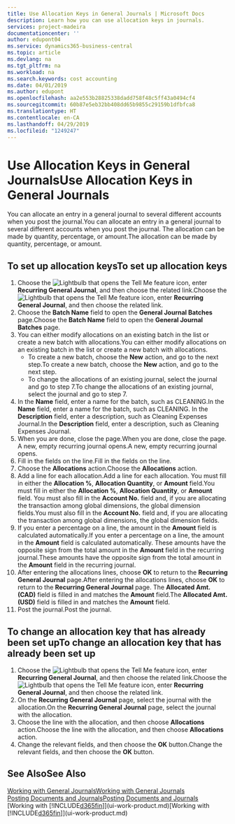 ```yaml
---
title: Use Allocation Keys in General Journals | Microsoft Docs
description: Learn how you can use allocation keys in journals.
services: project-madeira
documentationcenter: ''
author: edupont04
ms.service: dynamics365-business-central
ms.topic: article
ms.devlang: na
ms.tgt_pltfrm: na
ms.workload: na
ms.search.keywords: cost accounting
ms.date: 04/01/2019
ms.author: edupont
ms.openlocfilehash: aa2e553b28825338dadd758f48c5ff43a0494cf4
ms.sourcegitcommit: 60b87e5eb32bb408dd65b9855c29159b1dfbfca8
ms.translationtype: HT
ms.contentlocale: en-CA
ms.lasthandoff: 04/29/2019
ms.locfileid: "1249247"
---
```

# <a name="use-allocation-keys-in-general-journals"></a><span data-ttu-id="f1b3d-103">Use Allocation Keys in General Journals</span><span class="sxs-lookup"><span data-stu-id="f1b3d-103">Use Allocation Keys in General Journals</span></span>
<span data-ttu-id="f1b3d-104">You can allocate an entry in a general journal to several different accounts when you post the journal.</span><span class="sxs-lookup"><span data-stu-id="f1b3d-104">You can allocate an entry in a general journal to several different accounts when you post the journal.</span></span> <span data-ttu-id="f1b3d-105">The allocation can be made by quantity, percentage, or amount.</span><span class="sxs-lookup"><span data-stu-id="f1b3d-105">The allocation can be made by quantity, percentage, or amount.</span></span>

## <a name="to-set-up-allocation-keys"></a><span data-ttu-id="f1b3d-106">To set up allocation keys</span><span class="sxs-lookup"><span data-stu-id="f1b3d-106">To set up allocation keys</span></span>
1. <span data-ttu-id="f1b3d-107">Choose the ![Lightbulb that opens the Tell Me feature](media/ui-search/search_small.png "Tell me what you want to do") icon, enter **Recurring General Journal**, and then choose the related link.</span><span class="sxs-lookup"><span data-stu-id="f1b3d-107">Choose the ![Lightbulb that opens the Tell Me feature](media/ui-search/search_small.png "Tell me what you want to do") icon, enter **Recurring General Journal**, and then choose the related link.</span></span>
2. <span data-ttu-id="f1b3d-108">Choose the **Batch Name** field to open the **General Journal Batches** page.</span><span class="sxs-lookup"><span data-stu-id="f1b3d-108">Choose the **Batch Name** field to open the **General Journal Batches** page.</span></span>
3. <span data-ttu-id="f1b3d-109">You can either modify allocations on an existing batch in the list or create a new batch with allocations.</span><span class="sxs-lookup"><span data-stu-id="f1b3d-109">You can either modify allocations on an existing batch in the list or create a new batch with allocations.</span></span>
   * <span data-ttu-id="f1b3d-110">To create a new batch, choose the **New** action, and go to the next step.</span><span class="sxs-lookup"><span data-stu-id="f1b3d-110">To create a new batch, choose the **New** action, and go to the next step.</span></span>
   * <span data-ttu-id="f1b3d-111">To change the allocations of an existing journal, select the journal and go to step 7.</span><span class="sxs-lookup"><span data-stu-id="f1b3d-111">To change the allocations of an existing journal, select the journal and go to step 7.</span></span>    
4. <span data-ttu-id="f1b3d-112">In the **Name** field, enter a name for the batch, such as CLEANING.</span><span class="sxs-lookup"><span data-stu-id="f1b3d-112">In the **Name** field, enter a name for the batch, such as CLEANING.</span></span> <span data-ttu-id="f1b3d-113">In the **Description** field, enter a description, such as Cleaning Expenses Journal.</span><span class="sxs-lookup"><span data-stu-id="f1b3d-113">In the **Description** field, enter a description, such as Cleaning Expenses Journal.</span></span>
5. <span data-ttu-id="f1b3d-114">When you are done, close the page.</span><span class="sxs-lookup"><span data-stu-id="f1b3d-114">When you are done, close the page.</span></span> <span data-ttu-id="f1b3d-115">A new, empty recurring journal opens.</span><span class="sxs-lookup"><span data-stu-id="f1b3d-115">A new, empty recurring journal opens.</span></span>
6. <span data-ttu-id="f1b3d-116">Fill in the fields on the line.</span><span class="sxs-lookup"><span data-stu-id="f1b3d-116">Fill in the fields on the line.</span></span>
7. <span data-ttu-id="f1b3d-117">Choose the **Allocations** action.</span><span class="sxs-lookup"><span data-stu-id="f1b3d-117">Choose the **Allocations** action.</span></span>
8. <span data-ttu-id="f1b3d-118">Add a line for each allocation.</span><span class="sxs-lookup"><span data-stu-id="f1b3d-118">Add a line for each allocation.</span></span> <span data-ttu-id="f1b3d-119">You must fill in either the **Allocation %**, **Allocation Quantity**, or **Amount** field.</span><span class="sxs-lookup"><span data-stu-id="f1b3d-119">You must fill in either the **Allocation %**, **Allocation Quantity**, or **Amount** field.</span></span> <span data-ttu-id="f1b3d-120">You must also fill in the **Account No.** field and, if you are allocating the transaction among global dimensions, the global dimension fields.</span><span class="sxs-lookup"><span data-stu-id="f1b3d-120">You must also fill in the **Account No.** field and, if you are allocating the transaction among global dimensions, the global dimension fields.</span></span>
9. <span data-ttu-id="f1b3d-121">If you enter a percentage on a line, the amount in the **Amount** field is calculated automatically.</span><span class="sxs-lookup"><span data-stu-id="f1b3d-121">If you enter a percentage on a line, the amount in the **Amount** field is calculated automatically.</span></span> <span data-ttu-id="f1b3d-122">These amounts have the opposite sign from the total amount in the **Amount** field in the recurring journal.</span><span class="sxs-lookup"><span data-stu-id="f1b3d-122">These amounts have the opposite sign from the total amount in the **Amount** field in the recurring journal.</span></span>
10. <span data-ttu-id="f1b3d-123">After entering the allocations lines, choose **OK** to return to the **Recurring General Journal** page.</span><span class="sxs-lookup"><span data-stu-id="f1b3d-123">After entering the allocations lines, choose **OK** to return to the **Recurring General Journal** page.</span></span> <span data-ttu-id="f1b3d-124">The **Allocated Amt. (CAD)** field is filled in and matches the **Amount** field.</span><span class="sxs-lookup"><span data-stu-id="f1b3d-124">The **Allocated Amt. (USD)** field is filled in and matches the **Amount** field.</span></span>
11. <span data-ttu-id="f1b3d-125">Post the journal.</span><span class="sxs-lookup"><span data-stu-id="f1b3d-125">Post the journal.</span></span>

## <a name="to-change-an-allocation-key-that-has-already-been-set-up"></a><span data-ttu-id="f1b3d-126">To change an allocation key that has already been set up</span><span class="sxs-lookup"><span data-stu-id="f1b3d-126">To change an allocation key that has already been set up</span></span>
1. <span data-ttu-id="f1b3d-127">Choose the ![Lightbulb that opens the Tell Me feature](media/ui-search/search_small.png "Tell me what you want to do") icon, enter **Recurring General Journal**, and then choose the related link.</span><span class="sxs-lookup"><span data-stu-id="f1b3d-127">Choose the ![Lightbulb that opens the Tell Me feature](media/ui-search/search_small.png "Tell me what you want to do") icon, enter **Recurring General Journal**, and then choose the related link.</span></span>
2. <span data-ttu-id="f1b3d-128">On the **Recurring General Journal** page, select the journal with the allocation.</span><span class="sxs-lookup"><span data-stu-id="f1b3d-128">On the **Recurring General Journal** page, select the journal with the allocation.</span></span>
3. <span data-ttu-id="f1b3d-129">Choose the line with the allocation, and then choose **Allocations** action.</span><span class="sxs-lookup"><span data-stu-id="f1b3d-129">Choose the line with the allocation, and then choose **Allocations** action.</span></span>
4. <span data-ttu-id="f1b3d-130">Change the relevant fields, and then choose the **OK** button.</span><span class="sxs-lookup"><span data-stu-id="f1b3d-130">Change the relevant fields, and then choose the **OK** button.</span></span>

## <a name="see-also"></a><span data-ttu-id="f1b3d-131">See Also</span><span class="sxs-lookup"><span data-stu-id="f1b3d-131">See Also</span></span>
[<span data-ttu-id="f1b3d-132">Working with General Journals</span><span class="sxs-lookup"><span data-stu-id="f1b3d-132">Working with General Journals</span></span>](ui-work-general-journals.md)  
[<span data-ttu-id="f1b3d-133">Posting Documents and Journals</span><span class="sxs-lookup"><span data-stu-id="f1b3d-133">Posting Documents and Journals</span></span>](ui-post-documents-journals.md)  
<span data-ttu-id="f1b3d-134">[Working with [!INCLUDE[d365fin](includes/d365fin_md.md)]](ui-work-product.md)</span><span class="sxs-lookup"><span data-stu-id="f1b3d-134">[Working with [!INCLUDE[d365fin](includes/d365fin_md.md)]](ui-work-product.md)</span></span>
